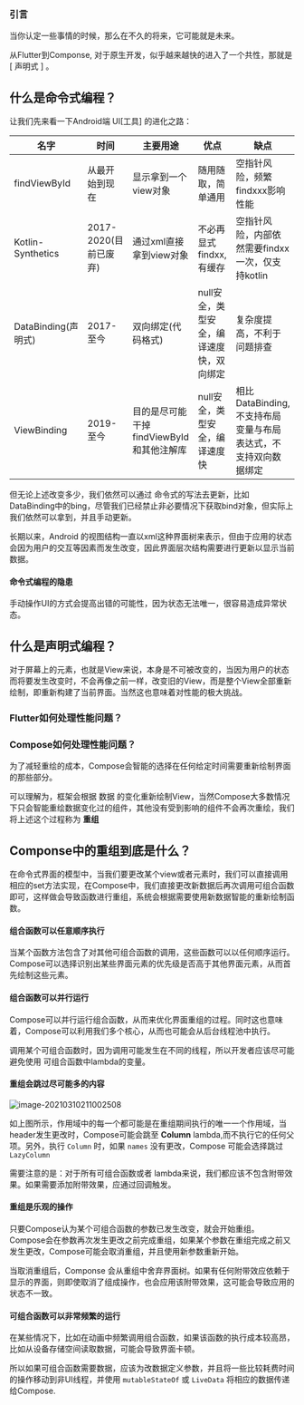 



### 引言

当你认定一些事情的时候，那么在不久的将来，它可能就是未来。

从Flutter到Componse, 对于原生开发，似乎越来越快的进入了一个共性，那就是 [ 声明式 ] 。



## 什么是命令式编程？

让我们先来看一下Android端 UI[工具] 的进化之路：

| 名字                | 时间                  | 主要用途                                 | 优点                                     | 缺点                                                         |
| ------------------- | --------------------- | ---------------------------------------- | ---------------------------------------- | ------------------------------------------------------------ |
| findViewById        | 从最开始到现在        | 显示拿到一个view对象                     | 随用随取，简单通用                       | 空指针风险，频繁findxxx影响性能                              |
| Kotlin-Synthetics   | 2017-2020(目前已废弃) | 通过xml直接拿到view对象                  | 不必再显式findxx,有缓存                  | 空指针风险，内部依然需要findxx一次，仅支持kotlin             |
| DataBinding(声明式) | 2017-至今             | 双向绑定(代码格式)                       | null安全，类型安全，编译速度快，双向绑定 | 复杂度提高，不利于问题排查                                   |
| ViewBinding         | 2019-至今             | 目的是尽可能干掉findViewById和其他注解库 | null安全，类型安全，编译速度快           | 相比DataBinding,不支持布局变量与布局表达式，不支持双向数据绑定 |

但无论上述改变多少，我们依然可以通过 命令式的写法去更新，比如DataBinding中的bing，尽管我们已经禁止非必要情况下获取bind对象，但实际上我们依然可以拿到，并且手动更新。

长期以来，Android 的视图结构一直以xml这种界面树来表示，但由于应用的状态会因为用户的交互等因素而发生改变，因此界面层次结构需要进行更新以显示当前数据。

#### 命令式编程的隐患

手动操作UI的方式会提高出错的可能性，因为状态无法唯一，很容易造成异常状态。



## 什么是声明式编程？

对于屏幕上的元素，也就是View来说，本身是不可被改变的，当因为用户的状态而将要发生改变时，不会再像之前一样，改变旧的View，而是整个View全部重新绘制，即重新构建了当前界面。当然这也意味着对性能的极大挑战。

### Flutter如何处理性能问题？



### Compose如何处理性能问题？

为了减轻重绘的成本，Compose会智能的选择在任何给定时间需要重新绘制界面的那些部分。

可以理解为，框架会根据 数据 的变化重新绘制View，当然Compose大多数情况下只会智能重绘数据变化过的组件，其他没有受到影响的组件不会再次重绘，我们将上述这个过程称为 **重组**



## Componse中的重组到底是什么？

在命令式界面的模型中，当我们要更改某个view或者元素时，我们可以直接调用相应的set方法实现，在Compose中，我们直接更改新数据后再次调用可组合函数即可，这样做会导致函数进行重组，系统会根据需要使用新数据智能的重新绘制函数。

#### 组合函数可以任意顺序执行

当某个函数方法包含了对其他可组合函数的调用，这些函数可以以任何顺序运行。Compose可以选择识别出某些界面元素的优先级是否高于其他界面元素，从而首先绘制这些元素。

#### 组合函数可以并行运行

Compose可以并行运行组合函数，从而来优化界面重组的过程。同时这也意味着，Compose可以利用我们多个核心，从而也可能会从后台线程池中执行。

调用某个可组合函数时，因为调用可能发生在不同的线程，所以开发者应该尽可能避免使用 可组合函数中lambda的变量。

#### 重组会跳过尽可能多的内容

![image-20210310211002508](https://tva1.sinaimg.cn/large/008eGmZEgy1gof47wkbycj30uq0u014w.jpg)

如上图所示，作用域中的每一个都可能是在重组期间执行的唯一一个作用域，当header发生更改时，Compose可能会跳至 **Column** lambda,而不执行它的任何父项。另外，执行 `Column` 时，如果 `names` 没有更改，Compose 可能会选择跳过 `LazyColumn`

需要注意的是：对于所有可组合函数或者 lambda来说，我们都应该不包含附带效果。如果需要添加附带效果，应通过回调触发。

#### 重组是乐观的操作

只要Compose认为某个可组合函数的参数已发生改变，就会开始重组。Compose会在参数再次发生更改之前完成重组，如果某个参数在重组完成之前又发生更改，Compose可能会取消重组，并且使用新参数重新开始。

当取消重组后，Componse 会从重组中舍弃界面树。如果有任何附带效应依赖于显示的界面，则即使取消了组成操作，也会应用该附带效果，这可能会导致应用的状态不一致。

#### 可组合函数可以非常频繁的运行

在某些情况下，比如在动画中频繁调用组合函数，如果该函数的执行成本较高昂，比如从设备存储空间读取数据，可能会导致界面卡顿。

所以如果可组合函数需要数据，应该为改数据定义参数，并且将一些比较耗费时间的操作移动到非UI线程，并使用 `mutableStateOf` 或 `LiveData` 将相应的数据传递给Compose.

